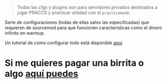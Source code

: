 > Todas las cfgs y plugins son para servidores privados destinados a jugar PRACCS y practicar utilidad con el `practicemode`.

Serie de configuraciones (todas de ellas salvo las especificadas) que requieren de sourcemod para que funcionen características como el dinero infinito en warmup.

Un tutorial de cómo configurar todo está disponible [aquí](https://www.youtube.com/watch?v=OLvgXZ_EmOY) 

# Si me quieres pagar una birrita o algo [aquí puedes](https://www.paypal.me/thinkii)
